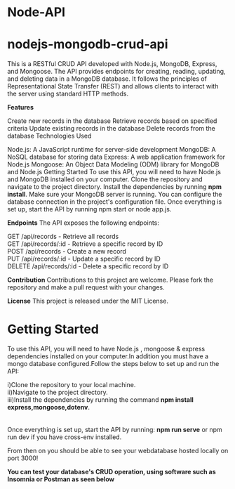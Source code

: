 
# Node-API

# nodejs-mongodb-crud-api
This is a RESTful CRUD API developed with Node.js, MongoDB, Express, and Mongoose. The API provides endpoints for creating, reading, updating, and deleting data in a MongoDB database. It follows the principles of Representational State Transfer (REST) and allows clients to interact with the server using standard HTTP methods.

**Features**

Create new records in the database
Retrieve records based on specified criteria
Update existing records in the database
Delete records from the database
Technologies Used

Node.js: A JavaScript runtime for server-side development
MongoDB: A NoSQL database for storing data
Express: A web application framework for Node.js
Mongoose: An Object Data Modeling (ODM) library for MongoDB and Node.js
Getting Started
To use this API, you will need to have Node.js and MongoDB installed on your computer. Clone the repository and navigate to the project directory. Install the dependencies by running **npm install**. Make sure your MongoDB server is running. You can configure the database connection in the project's configuration file. Once everything is set up, start the API by running npm start or node app.js.

**Endpoints**
The API exposes the following endpoints:

GET /api/records - Retrieve all records<br>
GET /api/records/:id - Retrieve a specific record by ID<br>
POST /api/records - Create a new record<br>
PUT /api/records/:id - Update a specific record by ID<br>
DELETE /api/records/:id - Delete a specific record by ID<br>

**Contribution**
Contributions to this project are welcome. Please fork the repository and make a pull request with your changes.

**License**
This project is released under the MIT License.



# Getting Started
To use this API, you will need to have Node.js , mongoose & express dependencies installed on your computer.In addition you must have a mongo database configured.Follow the steps below to set up and run the API:

i)Clone the repository to your local machine.<br>
ii)Navigate to the project directory.<br>
iii)Install the dependencies by running the command **npm install express,mongoose,dotenv**.<br>
<br>
<br>
Once everything is set up, start the API by running: **npm run serve** or npm run dev if you have cross-env installed.

From then on you should be able to see your webdatabase hosted locally on port 3000!<br>

**You can test your database's CRUD operation, using software such as Insomnia or Postman as seen below**<br>

